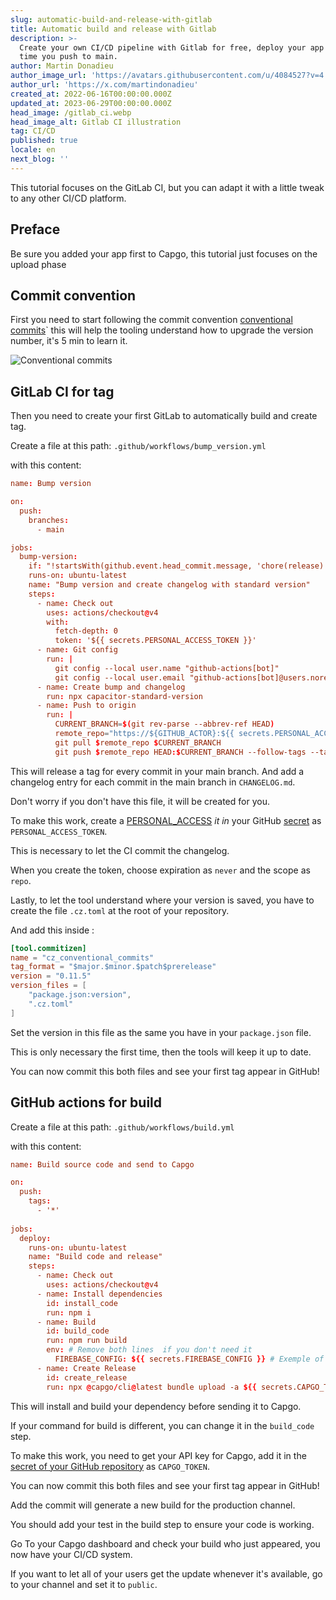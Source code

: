 ```yaml
---
slug: automatic-build-and-release-with-gitlab
title: Automatic build and release with Gitlab
description: >-
  Create your own CI/CD pipeline with Gitlab for free, deploy your app every
  time you push to main.
author: Martin Donadieu
author_image_url: 'https://avatars.githubusercontent.com/u/4084527?v=4'
author_url: 'https://x.com/martindonadieu'
created_at: 2022-06-16T00:00:00.000Z
updated_at: 2023-06-29T00:00:00.000Z
head_image: /gitlab_ci.webp
head_image_alt: Gitlab CI illustration
tag: CI/CD
published: true
locale: en
next_blog: ''
---
```

This tutorial focuses on the GitLab CI, but you can adapt it with a little tweak to any other CI/CD platform.

## Preface 

Be sure you added your app first to Capgo, this tutorial just focuses on the upload phase


## Commit convention

First you need to start following the commit convention [conventional commits](https://www.conventionalcommits.org/en/v1.0.0/)\` this will help the tooling understand how to upgrade the version number, it's 5 min to learn it.

![Conventional commits](/conventional_commits.webp)

## GitLab CI for tag

Then you need to create your first GitLab to automatically build and create tag.

Create a file at this path: `.github/workflows/bump_version.yml`

with this content:

```toml
name: Bump version

on:
  push:
    branches:
      - main

jobs:
  bump-version:
    if: "!startsWith(github.event.head_commit.message, 'chore(release):')"
    runs-on: ubuntu-latest
    name: "Bump version and create changelog with standard version"
    steps:
      - name: Check out
        uses: actions/checkout@v4
        with:
          fetch-depth: 0
          token: '${{ secrets.PERSONAL_ACCESS_TOKEN }}'
      - name: Git config
        run: |
          git config --local user.name "github-actions[bot]"
          git config --local user.email "github-actions[bot]@users.noreply.github.com"
      - name: Create bump and changelog
        run: npx capacitor-standard-version
      - name: Push to origin
        run: |
          CURRENT_BRANCH=$(git rev-parse --abbrev-ref HEAD)
          remote_repo="https://${GITHUB_ACTOR}:${{ secrets.PERSONAL_ACCESS_TOKEN }}@github.com/${GITHUB_REPOSITORY}.git"
          git pull $remote_repo $CURRENT_BRANCH
          git push $remote_repo HEAD:$CURRENT_BRANCH --follow-tags --tags
```

This will release a tag for every commit in your main branch. And add a changelog entry for each commit in the main branch in `CHANGELOG.md`.

Don't worry if you don't have this file, it will be created for you.

To make this work, create a [PERSONAL_ACCESS](https://docs.github.com/en/authentication/keeping-your-account-and-data-secure/creating-a-personal-access-token/) _it in_ your GitHub [secret](https://docs.github.com/en/actions/security-guides/encrypted-secrets "GitHub secrets") as `PERSONAL_ACCESS_TOKEN`.

This is necessary to let the CI commit the changelog.

When you create the token, choose expiration as `never` and the scope as `repo`.

Lastly, to let the tool understand where your version is saved, you have to create the file `.cz.toml` at the root of your repository.

And add this inside :

```toml
[tool.commitizen]
name = "cz_conventional_commits"
tag_format = "$major.$minor.$patch$prerelease"
version = "0.11.5"
version_files = [
    "package.json:version",
    ".cz.toml"
]
```

Set the version in this file as the same you have in your `package.json` file.

This is only necessary the first time, then the tools will keep it up to date.

You can now commit this both files and see your first tag appear in GitHub!

## GitHub actions for build

Create a file at this path: `.github/workflows/build.yml`

with this content:

```toml
name: Build source code and send to Capgo

on:
  push:
    tags:
      - '*'
      
jobs:
  deploy:
    runs-on: ubuntu-latest
    name: "Build code and release"
    steps:
      - name: Check out
        uses: actions/checkout@v4
      - name: Install dependencies
        id: install_code
        run: npm i
      - name: Build
        id: build_code
        run: npm run build
        env: # Remove both lines  if you don't need it
          FIREBASE_CONFIG: ${{ secrets.FIREBASE_CONFIG }} # Exemple of env var coming from a secret
      - name: Create Release
        id: create_release
        run: npx @capgo/cli@latest bundle upload -a ${{ secrets.CAPGO_TOKEN }} -c production
```

This will install and build your dependency before sending it to Capgo.

If your command for build is different, you can change it in the `build_code` step.

To make this work, you need to get your API key for Capgo, add it in the [secret of your GitHub repository](https://docs.github.com/en/actions/security-guides/encrypted-secrets/) as `CAPGO_TOKEN`.

You can now commit this both files and see your first tag appear in GitHub!

Add the commit will generate a new build for the production channel.

You should add your test in the build step to ensure your code is working.

Go To your Capgo dashboard and check your build who just appeared, you now have your CI/CD system.

If you want to let all of your users get the update whenever it's available, go to your channel and set it to `public`.
